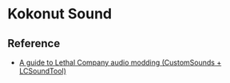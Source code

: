 # Kokonut Sound

## Reference

- [A guide to Lethal Company audio modding (CustomSounds + LCSoundTool)](https://github.com/milleroski/Lethal-Company-Sound-Modding-Guide)